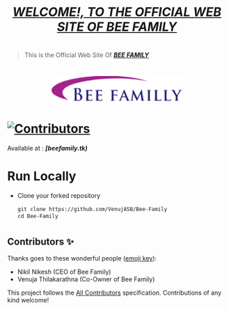 # <div align="center"><a href="https://beefamily.tk/"><b><i>WELCOME!, TO THE OFFICIAL WEB SITE OF BEE FAMILY</i></b></a></div> 

#
> This is the Official Web Site Of <a href="https://beefamily.tk/"><b><i>BEE FAMILY</i></b></a>

#
<div align="center"><img src="assets/images/bee.png" width="300px"></div>

# [![Contributors](https://img.shields.io/badge/Contributors-2-lawngreen.svg?style=flat-square)](#contributors-)

Available at :  <b><i>[beefamily.tk)</i></b>

#
# Run Locally

- Clone your forked repository
    
    ```
    git clone https://github.com/VenujASB/Bee-Family
    cd Bee-Family
    ```
     
#
## Contributors ✨

Thanks goes to these wonderful people ([emoji key](https://allcontributors.org/docs/en/emoji-key)):
<ul>
<li>Nikil Nikesh (CEO of Bee Family)</li>
<li>Venuja Thilakarathna (Co-Owner of Bee Family)</li>
</ul>

This project follows the [All Contributors](https://github.com/all-contributors/all-contributors) specification. Contributions of any kind welcome!


